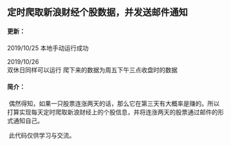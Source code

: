 <h2>定时爬取新浪财经个股数据，并发送邮件通知</h2>
<h4>更新：</h4>
2019/10/25    
本地手动运行成功

2019/10/26    
双休日同样可以运行 爬下来的数据为周五下午三点收盘时的数据

<h4>简介：</h4>
​	    偶然得知，如果一只股票连涨两天的话，那么它在第三天有大概率是赚的。所以打算实现每天定时爬取新浪财经上的个股信息，并将连涨两天的股票通过邮件的形式通知自己。

​	    此代码仅供学习与交流。
